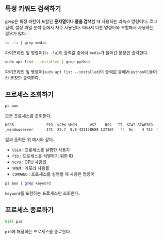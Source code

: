 ## 특정 키워드 검색하기
grep은 특정 패턴이 포함된 **문자열이나 줄을 검색**할 때 사용하는 리눅스 명령어다. 로그 검색, 설정 파일 분석 등에서 자주 사용된다. 따라서 다른 명령어와 조합해서 사용하는 경우가 많다. 

```sh
ls -la | grep media
```

파이프라인 앞 명령어(`ls -la`)의 출력값 중에서 `media`가 들어간 문장만 출력한다.

```sh
sudo apt list --installed | grep python
```

파이프라인 앞 명령어(`sudo apt list --installed`)의 출력값 중에서 `python`이 들어간 문장만 출력한다.

## 프로세스 조회하기

```sh
ps aux
```

모든 프로세스를 조회한다.

```sh
USER               PID  %CPU %MEM      VSZ    RSS   TT  STAT STARTED      TIME COMMAND
_windowserver      171  29.7  0.8 421158688 137104   ??  Ss    4 725  1862:18.37 /System/path/WindowServer -daemon
```

결과 출력은 위 예시와 같다.

- `USER` : 프로세스를 실행한 사용자
- `PID` : 프로세스를 식별하기 위한 ID
- `%CPU` : CPU 사용률
- `%MEM` : 메모리 사용률
- `COMMAND` : 프로세스를 실행할 때 사용한 명령어

```sh
ps aux | grep keyword
```

`keyword`를 포함하는 프로세스만 조회한다.

## 프로세스 종료하기

```sh
kill pid
```

`pid`에  해당하는 프로세스를 종료한다.